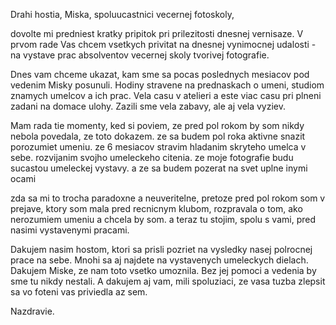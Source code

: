 Drahi hostia, Miska, spoluucastnici vecernej fotoskoly, 

dovolte mi predniest kratky pripitok pri prilezitosti dnesnej vernisaze.
V prvom rade Vas chcem vsetkych privitat na dnesnej vynimocnej udalosti - na vystave prac absolventov vecernej skoly tvorivej fotografie.

Dnes vam chceme ukazat, kam sme sa pocas poslednych mesiacov pod vedenim Misky posunuli.
Hodiny stravene na prednaskach o umeni, studiom znamych umelcov a ich prac. 
Vela casu v atelieri a este viac casu pri plneni zadani na domace ulohy. Zazili sme vela zabavy, ale aj vela vyziev. 

Mam rada tie momenty, ked si poviem, ze pred pol rokom by som nikdy nebola povedala, ze toto dokazem.
ze sa budem pol roka aktivne snazit porozumiet umeniu.
ze 6 mesiacov stravim hladanim skryteho umelca v sebe. rozvijanim svojho umeleckeho citenia.
ze moje fotografie budu sucastou umeleckej vystavy.
a ze sa budem pozerat na svet uplne inymi ocami

zda sa mi to trocha paradoxne a neuveritelne, pretoze pred pol rokom som v prejave, ktory som mala pred recnicnym klubom, rozpravala o tom, ako nerozumiem umeniu a chcela by som. 
a teraz tu stojim, spolu s vami, pred nasimi vystavenymi pracami.

Dakujem nasim hostom, ktori sa prisli pozriet na vysledky nasej polrocnej prace na sebe. Mnohi sa aj najdete na vystavenych umeleckych dielach.
Dakujem Miske, ze nam toto vsetko umoznila. Bez jej pomoci a vedenia by sme tu nikdy nestali.
A dakujem aj vam, mili spoluziaci, ze vasa tuzba zlepsit sa vo foteni vas priviedla az sem.

Nazdravie.